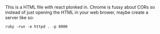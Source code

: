 This is a HTML file with react plonked in. Chrome is fussy about CORs so instead of just opening the HTML in your web brower, maybe create a server like so:

`ruby -run -e httpd . -p 8000`
